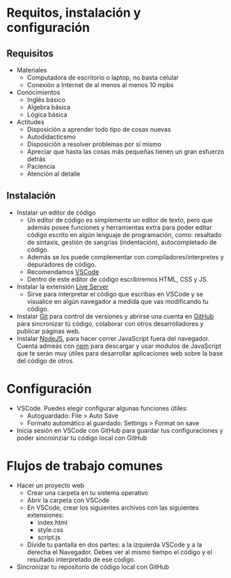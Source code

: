 # Requitos, instalación y configuración

## Requisitos

- Materiales
  - Computadora de escritorio o laptop, no basta celular
  - Conexión a Internet de al menos al menos 10 mpbs
- Conocimientos
  - Inglés básico
  - Algebra básica
  - Lógica básica
- Actitudes
  - Disposición a aprender todo tipo de cosas nuevas
  - Autodidacticsmo
  - Disposición a resolver problemas por sí mismo
  - Apreciar que hasta las cosas más pequeñas tienen un gran esfuerzo detrás
  - Paciencia
  - Atención al detalle
## Instalación

- Instalar un editor de código
  - Un editor de código es simplemente un editor de texto, pero que además posee funciones y herramientas extra para poder editar código escrito en algún lenguaje de programación, como: resaltado de sintaxis, gestión de sangrías (indentación), autocompletado de código.
  - Además se los puede complementar con compiladores/interpretes y depuradores de código.
  - Recomendamos [VSCode](https://code.visualstudio.com/)
  - Dentro de este editor de código escribiremos HTML, CSS y JS.
- Instalar la extensión [Live Server](https://marketplace.visualstudio.com/items?itemName=ritwickdey.LiveServer)
  - Sirve para interpretar el código que escribas en VSCode y se visualice en algún navegador a medida que vas modificando tu código.
- Instalar [Git](https://git-scm.com/) para control de versiones y abrirse una cuenta en [GitHub](https://github.com/) para sincronizar tú código, colaborar con otros desarrolladores y publicar páginas web.
- Instalar [NodeJS](https://nodejs.org/en), para hacer correr JavaScript fuera del navegador. Cuenta admeás con [npm](https://www.npmjs.com/) para descargar y usar modulos de JavaScript que te serán muy útiles para desarrollar aplicaciones web sobre la base del código de otros.

# Configuración
- VSCode. Puedes elegir configurar algunas funciones útiles:
  - Autoguardado: File > Auto Save
  - Formato automático al guardado: Settings > Format on save
- Inicia sesión en VSCode con GitHub para guardar tus configuraciones y poder sincroinziar tu código local con GitHub


# Flujos de trabajo comunes
- Hacer un proyecto web
  - Crear una carpeta en tu sistema operativo
  - Abrir la carpeta con VSCode
  - En VSCode, crear los siguientes archivos con las siguientes extensiones:
    - index.html
    - style.css
    - script.js
  - Divide tu pantalla en dos partes: a la izquierda VSCode y a la derecha el Navegador. Debes ver al mismo tiempo el código y el resultado interpretado de ese código.
- Sincronizar tu repositorio de código local con GitHub